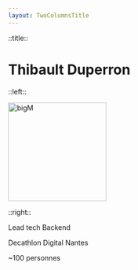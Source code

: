 ```yaml
---
layout: TwoColumnsTitle
---
```


::title::

# Thibault Duperron

::left::

<img src="/bigM.png" alt="bigM" style="width:200px;"/>

::right::

Lead tech Backend

Decathlon Digital Nantes

~100 personnes
